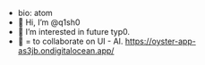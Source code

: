 - bio: atom
- 👋 Hi, I’m @q1sh0 
- 👀 I’m interested in future typ0.
- 🌱 = to collaborate on UI - AI.
https://oyster-app-as3jb.ondigitalocean.app/
